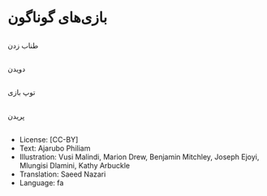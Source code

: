 # بازی‌های گوناگون

##
طناب زدن

##
دویدن

##
توپ بازی

##
پریدن

##
* License: [CC-BY]
* Text: Ajarubo Philiam
* Illustration: Vusi Malindi, Marion Drew, Benjamin Mitchley, Joseph Ejoyi, Mlungisi Dlamini, Kathy Arbuckle
* Translation: Saeed Nazari
* Language: fa
